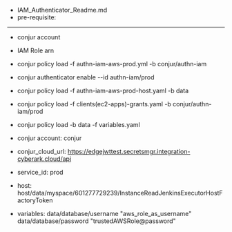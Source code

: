 - IAM_Authenticator_Readme.md
- pre-requisite:
- ------------
- conjur account
- IAM Role arn

- conjur policy load -f authn-iam-aws-prod.yml -b conjur/authn-iam
- conjur authenticator enable --id authn-iam/prod
- conjur policy load -f authn-iam-aws-prod-host.yaml -b data
- conjur policy load -f clients(ec2-apps)-grants.yaml -b conjur/authn-iam/prod
- conjur policy load -b data -f variables.yaml

- conjur account: conjur
- conjur_cloud_url: https://edgejwttest.secretsmgr.integration-cyberark.cloud/api
- service_id: prod
- host: host/data/myspace/601277729239/InstanceReadJenkinsExecutorHostFactoryToken
- variables: data/database/username "aws_role_as_username"
            data/database/password "trustedAWSRole@password"


